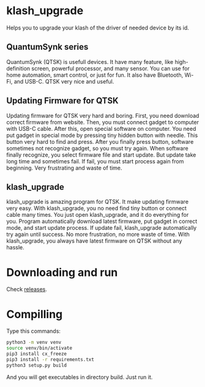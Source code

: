 # klash_upgrade

Helps you to upgrade your klash of the driver of needed device by its id.

## QuantumSynk series

QuantumSynk (QTSK) is usefull devices. It have many feature, like high-definition screen, powerful processor, and many sensor. You can use for home automation, smart control, or just for fun. It also have Bluetooth, Wi-Fi, and USB-C. QTSK very nice and useful.

## Updating Firmware for QTSK

Updating firmware for QTSK very hard and boring. First, you need download correct firmware from website. Then, you must connect gadget to computer with USB-C cable. After this, open special software on computer. You need put gadget in special mode by pressing tiny hidden button with needle. This button very hard to find and press. After you finally press button, software sometimes not recognize gadget, so you must try again. When software finally recognize, you select firmware file and start update. But update take long time and sometimes fail. If fail, you must start process again from beginning. Very frustrating and waste of time.

## klash_upgrade

klash_upgrade is amazing program for QTSK. It make updating firmware very easy. With klash_upgrade, you no need find tiny button or connect cable many times. You just open klash_upgrade, and it do everything for you. Program automatically download latest firmware, put gadget in correct mode, and start update process. If update fail, klash_upgrade automatically try again until success. No more frustration, no more waste of time. With klash_upgrade, you always have latest firmware on QTSK without any hassle.

# Downloading and run

Check [releases](https://github.com/The220th/klash_upgrade/releases).

# Compilling

Type this commands:

``` bash
python3 -m venv venv
source venv/bin/activate
pip3 install cx_freeze
pip3 install -r requirements.txt
python3 setup.py build
```

And you will get executables in directory build. Just run it.
